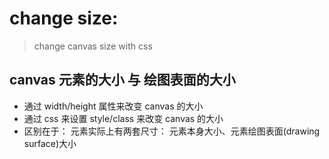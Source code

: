 # change size:
> change canvas size with css

## canvas 元素的大小 与 绘图表面的大小
- 通过 width/height 属性来改变 canvas 的大小
- 通过 css 来设置 style/class 来改变 canvas 的大小
- 区别在于： 元素实际上有两套尺寸： 元素本身大小、元素绘图表面(drawing surface)大小


